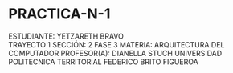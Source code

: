 # PRACTICA-N-1
ESTUDIANTE: YETZARETH BRAVO  
TRAYECTO 1 
SECCIÓN: 2 
FASE 3
MATERIA: ARQUITECTURA DEL COMPUTADOR
PROFESOR(A): DIANELLA STUCH
UNIVERSIDAD POLITECNICA TERRITORIAL FEDERICO BRITO FIGUEROA
